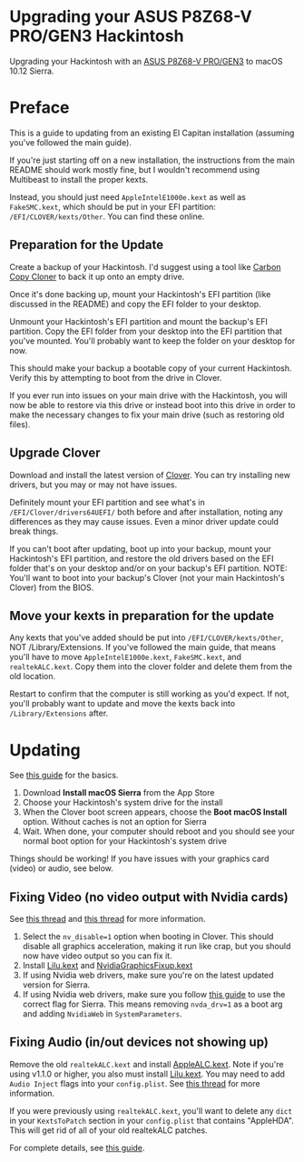 # Upgrading your ASUS P8Z68-V PRO/GEN3 Hackintosh

Upgrading your Hackintosh with an [ASUS P8Z68-V PRO/GEN3](https://www.asus.com/Motherboards/P8Z68V_PROGEN3/) to macOS 10.12 Sierra.

# Preface

This is a guide to updating from an existing El Capitan installation (assuming you've followed the main guide).

If you're just starting off on a new installation, the instructions from the main README should work mostly fine, but I wouldn't recommend using Multibeast to install the proper kexts.

Instead, you should just need `AppleIntelE1000e.kext` as well as `FakeSMC.kext`, which should be put in your EFI partition: `/EFI/CLOVER/kexts/Other`. You can find these online.

## Preparation for the Update

Create a backup of your Hackintosh. I'd suggest using a tool like [Carbon Copy Cloner](https://bombich.com/) to back it up onto an empty drive.

Once it's done backing up, mount your Hackintosh's EFI partition (like discussed in the README) and copy the EFI folder to your desktop.

Unmount your Hackintosh's EFI partition and mount the backup's EFI partition. Copy the EFI folder from your desktop into the EFI partition that you've mounted. You'll probably want to keep the folder on your desktop for now.

This should make your backup a bootable copy of your current Hackintosh. Verify this by attempting to boot from the drive in Clover.

If you ever run into issues on your main drive with the Hackintosh, you will now be able to restore via this drive or instead boot into this drive in order to make the necessary changes to fix your main drive (such as restoring old files).

## Upgrade Clover

Download and install the latest version of [Clover](https://sourceforge.net/projects/cloverefiboot/). You can try installing new drivers, but you may or may not have issues.

Definitely mount your EFI partition and see what's in `/EFI/Clover/drivers64UEFI/` both before and after installation, noting any differences as they may cause issues. Even a minor driver update could break things.

If you can't boot after updating, boot up into your backup, mount your Hackintosh's EFI partition, and restore the old drivers based on the EFI folder that's on your desktop and/or on your backup's EFI partition. NOTE: You'll want to boot into your backup's Clover (not your main Hackintosh's Clover) from the BIOS.

## Move your kexts in preparation for the update

Any kexts that you've added should be put into `/EFI/CLOVER/kexts/Other`, NOT /Library/Extensions. If you've followed the main guide, that means you'll have to move `AppleIntelE1000e.kext`, `FakeSMC.kext`, and `realtekALC.kext`. Copy them into the clover folder and delete them from the old location.

Restart to confirm that the computer is still working as you'd expect. If not, you'll probably want to update and move the kexts back into `/Library/Extensions` after.

# Updating

See [this guide](https://www.tonymacx86.com/threads/direct-update-to-macos-sierra-using-clover.201465/) for the basics.

1) Download **Install macOS Sierra** from the App Store
2) Choose your Hackintosh's system drive for the install
3) When the Clover boot screen appears, choose the **Boot macOS Install** option. Without caches is not an option for Sierra
4) Wait. When done, your computer should reboot and you should see your normal boot option for your Hackintosh's system drive

Things should be working! If you have issues with your graphics card (video) or audio, see below.

## Fixing Video (no video output with Nvidia cards)

See [this thread](https://www.tonymacx86.com/threads/solving-nvidia-driver-install-loading-problems.161256/) and [this thread](https://www.tonymacx86.com/threads/new-method-for-enabling-nvidia-web-drivers-in-clover.202341/) for more information.

1) Select the `nv_disable=1` option when booting in Clover. This should disable all graphics acceleration, making it run like crap, but you should now have video output so you can fix it.
2) Install [Lilu.kext](https://github.com/vit9696/Lilu) and [NvidiaGraphicsFixup.kext](https://sourceforge.net/projects/nvidiagraphicsfixup/)
3) If using Nvidia web drivers, make sure you're on the latest updated version for Sierra.
4) If using Nvidia web drivers, make sure you follow [this guide](https://www.tonymacx86.com/threads/new-method-for-enabling-nvidia-web-drivers-in-clover.202341/) to use the correct flag for Sierra. This means removing `nvda_drv=1` as a boot arg and adding `NvidiaWeb` in `SystemParameters`.

## Fixing Audio (in/out devices not showing up)

Remove the old `realtekALC.kext` and install [AppleALC.kext](https://github.com/vit9696/AppleALC/releases). Note if you're using v1.1.0 or higher, you also must install [Lilu.kext](https://github.com/vit9696/Lilu). You may need to add `Audio Inject` flags into your `config.plist`. See [this thread](http://www.insanelymac.com/forum/topic/312821-1012-and-alc892/) for more information.

If you were previously using `realtekALC.kext`, you'll want to delete any `dict` in your `KextsToPatch` section in your `config.plist` that contains "AppleHDA". This will get rid of all of your old realtekALC patches.

For complete details, see [this guide](https://www.reddit.com/r/hackintosh/comments/4sil5p/audio_mechanic_old_patchfix_removal_applealc/).

